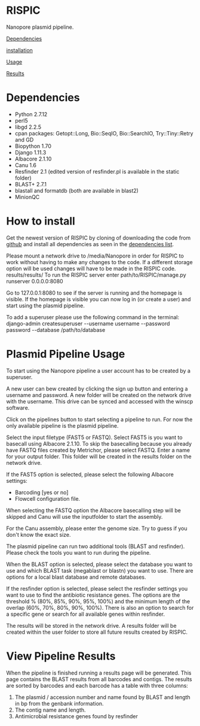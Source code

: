 # RISPIC
Nanopore plasmid pipeline.

[Dependencies](#dependencies)

[installation](#installation)

[Usage](#usage)

[Results](#results)

# <a name="dependencies"></a>Dependencies
* Python 2.7.12
* perl5
* libgd 2.2.5
* cpan packages: Getopt::Long, Bio::SeqIO, Bio::SearchIO, Try::Tiny::Retry and GD
* Biopython 1.70
* Django 1.11.3
* Albacore 2.1.10
* Canu 1.6
* Resfinder 2.1 (edited version of resfinder.pl is available in the static folder)
* BLAST+ 2.7.1
* blastall and formatdb (both are available in blast2)
* MinionQC

# <a name="usage"></a>How to install
Get the newest version of RISPIC by cloning of downloading the code from [github](https://github.com/ErasmusMC-Bioinformatics/RISPIC) and
install all dependencies as seen in the [dependencies list](#dependencies).

Please mount a network drive to /media/Nanopore in order for RISPIC to work without having to make any changes to the code.
If a different storage option will be used changes will have to be made in the RISPIC code.
results/results/
To run the RISPIC server enter path/to/RISPIC/manage.py runserver 0.0.0.0:8080

Go to 127.0.0.1:8080 to see if the server is running and the homepage is visible. If the homepage is visible 
you can now log in (or create a user) and start using the plasmid pipeline.

To add a superuser please use the following command in the terminal: django-admin createsuperuser --username username --password password --database /path/to/database 

# <a name="usage"></a>Plasmid Pipeline Usage
To start using the Nanopore pipeline a user account has to be created by a superuser.

A new user can bew created by clicking the sign up button and entering a username and password. 
A new folder will be created on the network drive with the username. This drive can be synced and accessed with the winscp software.

Click on the pipelines button to start selecting a pipeline to run. For now the only available 
pipeline is the plasmid pipeline.

Select the input filetype (FAST5 or FASTQ). Select FAST5 is you want to basecall using Albacore 2.1.10. 
To skip the basecalling because you already have FASTQ files created by Metrichor, please select FASTQ.
Enter a name for your output folder. This folder will be created in the results folder on the network drive.

If the FAST5 option is selected, please select the following Albacore settings:
* Barcoding [yes or no]
* Flowcell configuration file.

When selecting the FASTQ option the Albacore basecalling step will be skipped and Canu will use the inputfolder to start the assembly.

For the Canu assembly, please enter the genome size. Try to guess if you don't know the exact size.

The plasmid pipeline can run two additional tools (BLAST and resfinder). Please check the tools you want to run during the pipeline.

When the BLAST option is selected, please select the database you want to use 
and which BLAST task (megablast or blastn) you want to use. There are options for a local blast database and remote databases.

If the resfinder option is selected, please select the resfinder settings you want to use to find the antibiotic resistance genes.
The options are the threshold % (80%, 85%, 90%, 95%, 100%) and the minimum length of the overlap (60%, 70%, 80%, 90%, 100%).
There is also an option to search for a specific gene or search for all available genes within resfinder.

The results will be stored in the network drive. A results folder will be created within the user folder to store all future results created by RISPIC.

# <a name="results"></a>View Pipeline Results
When the pipeline is finished running a results page will be generated. This page contains the BLAST results from all barcodes and contigs.
The results are sorted by barcodes and each barcode has a table with three columns:
1. The plasmid / accession number and name found by BLAST and length in bp from the genbank information. 
2. The contig name and length.
3. Antimicrobial resistance genes found by resfinder
 
